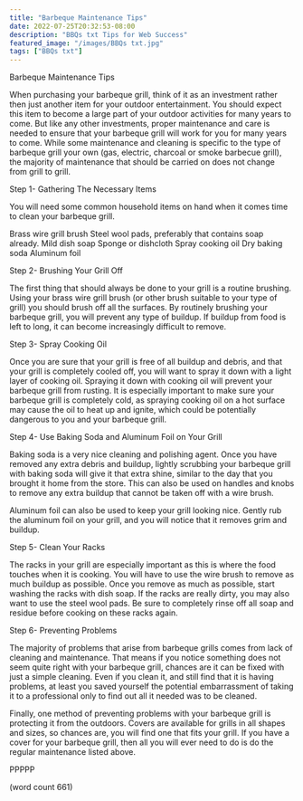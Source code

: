```yaml
---
title: "Barbeque Maintenance Tips"
date: 2022-07-25T20:32:53-08:00
description: "BBQs txt Tips for Web Success"
featured_image: "/images/BBQs txt.jpg"
tags: ["BBQs txt"]
---
```


Barbeque Maintenance Tips

When purchasing your barbeque grill, think of it as an investment rather then just another item for your outdoor entertainment. You should expect this item to become a large part of your outdoor activities for many years to come. But like any other investments, proper maintenance and care is needed to ensure that your barbeque grill will work for you for many years to come.  While some maintenance and cleaning is specific to the type of barbeque grill your own (gas, electric, charcoal or smoke barbecue grill), the majority of maintenance that should be carried on does not change from grill to grill.

Step 1- Gathering The Necessary Items

You will need some common household items on hand when it comes time to clean your barbeque grill. 

Brass wire grill brush
Steel wool pads, preferably that contains soap already.
Mild dish soap
Sponge or dishcloth
Spray cooking oil
Dry baking soda
Aluminum foil

Step 2- Brushing Your Grill Off

The first thing that should always be done to your grill is a routine brushing. Using your brass wire grill brush (or other brush suitable to your type of grill) you should brush off all the surfaces. By routinely brushing your barbeque grill, you will prevent any type of buildup. If buildup from food is left to long, it can become increasingly difficult to remove. 

Step 3- Spray Cooking Oil

Once you are sure that your grill is free of all buildup and debris, and that your grill is completely cooled off, you will want to spray it down with a light layer of cooking oil. Spraying it down with cooking oil will prevent your barbeque grill from rusting. It is especially important to make sure your barbeque grill is completely cold, as spraying cooking oil on a hot surface may cause the oil to heat up and ignite, which could be potentially dangerous to you and your barbeque grill.

Step 4- Use Baking Soda and Aluminum Foil on Your Grill 

Baking soda is a very nice cleaning and polishing agent. Once you have removed any extra debris and buildup, lightly scrubbing your barbeque grill with baking soda will give it that extra shine, similar to the day that you brought it home from the store. This can also be used on handles and knobs to remove any extra buildup that cannot be taken off with a wire brush.

Aluminum foil can also be used to keep your grill looking nice. Gently rub the aluminum foil on your grill, and you will notice that it removes grim and buildup.

Step 5- Clean Your Racks

The racks in your grill are especially important as this is where the food touches when it is cooking. You will have to use the wire brush to remove as much buildup as possible. Once you remove as much as possible, start washing the racks with dish soap. If the racks are really dirty, you may also want to use the steel wool pads. Be sure to completely rinse off all soap and residue before cooking on these racks again.

Step 6- Preventing Problems

The majority of problems that arise from barbeque grills comes from lack of cleaning and maintenance. That means if you notice something does not seem quite right with your barbeque grill, chances are it can be fixed with just a simple cleaning. Even if you clean it, and still find that it is having problems, at least you saved yourself the potential embarrassment of taking it to a professional only to find out all it needed was to be cleaned.

Finally, one method of preventing problems with your barbeque grill is protecting it from the outdoors. Covers are available for grills in all shapes and sizes, so chances are, you will find one that fits your grill. If you have a cover for your barbeque grill, then all you will ever need to do is do the regular maintenance listed above.

PPPPP

(word count 661)













